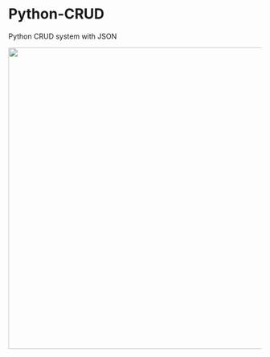 # Python-CRUD
Python CRUD system with JSON
<p align="center">
  <img src="https://github.com/user-attachments/assets/581a143a-33c1-4dc7-899c-cd9ae672b700" style="margin-bottom: 30px; width: 600px">
</p>
